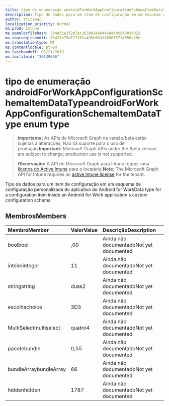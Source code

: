 ```yaml
---
title: tipo de enumeração androidForWorkAppConfigurationSchemaItemDataType
description: Tipo de dados para um item de configuração em um esquema de configuração personalizada do aplicativo do Android for Work
author: tfitzmac
localization_priority: Normal
ms.prod: Intune
ms.openlocfilehash: 384a51a2f2e7ac3639934e8446aa4dc54303d022
ms.sourcegitcommit: 03421b75d717101a499e0b311890f5714056e29e
ms.translationtype: MT
ms.contentlocale: pt-BR
ms.lasthandoff: 02/21/2019
ms.locfileid: "30139666"
---
```

# <a name="androidforworkappconfigurationschemaitemdatatype-enum-type"></a><span data-ttu-id="5d561-103">tipo de enumeração androidForWorkAppConfigurationSchemaItemDataType</span><span class="sxs-lookup"><span data-stu-id="5d561-103">androidForWorkAppConfigurationSchemaItemDataType enum type</span></span>

> <span data-ttu-id="5d561-104">**Importante:** As APIs do Microsoft Graph na versão/beta estão sujeitas a alterações; Não há suporte para o uso de produção.</span><span class="sxs-lookup"><span data-stu-id="5d561-104">**Important:** Microsoft Graph APIs under the /beta version are subject to change; production use is not supported.</span></span>

> <span data-ttu-id="5d561-105">**Observação:** A API do Microsoft Graph para Intune requer uma [licença do Active Intune](https://go.microsoft.com/fwlink/?linkid=839381) para o locatário.</span><span class="sxs-lookup"><span data-stu-id="5d561-105">**Note:** The Microsoft Graph API for Intune requires an [active Intune license](https://go.microsoft.com/fwlink/?linkid=839381) for the tenant.</span></span>

<span data-ttu-id="5d561-106">Tipo de dados para um item de configuração em um esquema de configuração personalizada do aplicativo do Android for Work</span><span class="sxs-lookup"><span data-stu-id="5d561-106">Data type for a configuration item inside an Android for Work application's custom configuration schema</span></span>

## <a name="members"></a><span data-ttu-id="5d561-107">Membros</span><span class="sxs-lookup"><span data-stu-id="5d561-107">Members</span></span>
|<span data-ttu-id="5d561-108">Membro</span><span class="sxs-lookup"><span data-stu-id="5d561-108">Member</span></span>|<span data-ttu-id="5d561-109">Valor</span><span class="sxs-lookup"><span data-stu-id="5d561-109">Value</span></span>|<span data-ttu-id="5d561-110">Descrição</span><span class="sxs-lookup"><span data-stu-id="5d561-110">Description</span></span>|
|:---|:---|:---|
|<span data-ttu-id="5d561-111">bool</span><span class="sxs-lookup"><span data-stu-id="5d561-111">bool</span></span>|<span data-ttu-id="5d561-112">,0</span><span class="sxs-lookup"><span data-stu-id="5d561-112">0</span></span>|<span data-ttu-id="5d561-113">Ainda não documentado</span><span class="sxs-lookup"><span data-stu-id="5d561-113">Not yet documented</span></span>|
|<span data-ttu-id="5d561-114">inteiro</span><span class="sxs-lookup"><span data-stu-id="5d561-114">integer</span></span>|<span data-ttu-id="5d561-115">1</span><span class="sxs-lookup"><span data-stu-id="5d561-115">1</span></span>|<span data-ttu-id="5d561-116">Ainda não documentado</span><span class="sxs-lookup"><span data-stu-id="5d561-116">Not yet documented</span></span>|
|<span data-ttu-id="5d561-117">string</span><span class="sxs-lookup"><span data-stu-id="5d561-117">string</span></span>|<span data-ttu-id="5d561-118">duas</span><span class="sxs-lookup"><span data-stu-id="5d561-118">2</span></span>|<span data-ttu-id="5d561-119">Ainda não documentado</span><span class="sxs-lookup"><span data-stu-id="5d561-119">Not yet documented</span></span>|
|<span data-ttu-id="5d561-120">escolha</span><span class="sxs-lookup"><span data-stu-id="5d561-120">choice</span></span>|<span data-ttu-id="5d561-121">3D</span><span class="sxs-lookup"><span data-stu-id="5d561-121">3</span></span>|<span data-ttu-id="5d561-122">Ainda não documentado</span><span class="sxs-lookup"><span data-stu-id="5d561-122">Not yet documented</span></span>|
|<span data-ttu-id="5d561-123">MultiSelect</span><span class="sxs-lookup"><span data-stu-id="5d561-123">multiselect</span></span>|<span data-ttu-id="5d561-124">quatro</span><span class="sxs-lookup"><span data-stu-id="5d561-124">4</span></span>|<span data-ttu-id="5d561-125">Ainda não documentado</span><span class="sxs-lookup"><span data-stu-id="5d561-125">Not yet documented</span></span>|
|<span data-ttu-id="5d561-126">pacote</span><span class="sxs-lookup"><span data-stu-id="5d561-126">bundle</span></span>|<span data-ttu-id="5d561-127">0,5</span><span class="sxs-lookup"><span data-stu-id="5d561-127">5</span></span>|<span data-ttu-id="5d561-128">Ainda não documentado</span><span class="sxs-lookup"><span data-stu-id="5d561-128">Not yet documented</span></span>|
|<span data-ttu-id="5d561-129">bundleArray</span><span class="sxs-lookup"><span data-stu-id="5d561-129">bundleArray</span></span>|<span data-ttu-id="5d561-130">6</span><span class="sxs-lookup"><span data-stu-id="5d561-130">6</span></span>|<span data-ttu-id="5d561-131">Ainda não documentado</span><span class="sxs-lookup"><span data-stu-id="5d561-131">Not yet documented</span></span>|
|<span data-ttu-id="5d561-132">hidden</span><span class="sxs-lookup"><span data-stu-id="5d561-132">hidden</span></span>|<span data-ttu-id="5d561-133">178</span><span class="sxs-lookup"><span data-stu-id="5d561-133">7</span></span>|<span data-ttu-id="5d561-134">Ainda não documentado</span><span class="sxs-lookup"><span data-stu-id="5d561-134">Not yet documented</span></span>|





